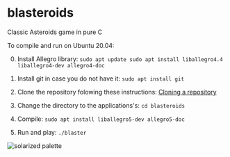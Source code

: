 # blasteroids
Classic Asteroids game in pure C

To compile and run on Ubuntu 20.04:

0. Install Allegro library:
`sudo apt update
sudo apt install liballegro4.4 liballegro4-dev allegro4-doc`

1. Install git in case you do not have it:
`sudo apt install git`

2. Clone the repository folowing these instructions:
[Cloning a repository](https://docs.github.com/en/repositories/creating-and-managing-repositories/cloning-a-repository)

3. Change the directory to the applications's:
`cd blasteroids`

4. Compile:
`sudo apt install liballegro5-dev allegro5-doc` 

5. Run and play:
`./blaster`
 
![solarized palette](https://github.com/altercation/solarized/raw/master/img/solarized-palette.png)
